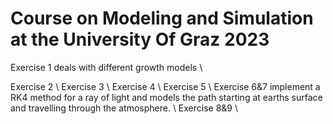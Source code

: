 # Course on Modeling and Simulation at the University Of Graz 2023

Exercise 1 deals with different growth models \\

Exercise 2 \\
Exercise 3 \\
Exercise 4 \\
Exercise 5 \\
Exercise 6&7 implement a RK4 method for a ray of light and models the path starting at earths surface and travelling through the atmosphere. \\
Exercise 8&9  \\

